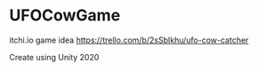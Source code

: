 # UFOCowGame
itchi.io game idea 
https://trello.com/b/2sSbIkhu/ufo-cow-catcher


Create using Unity 2020
